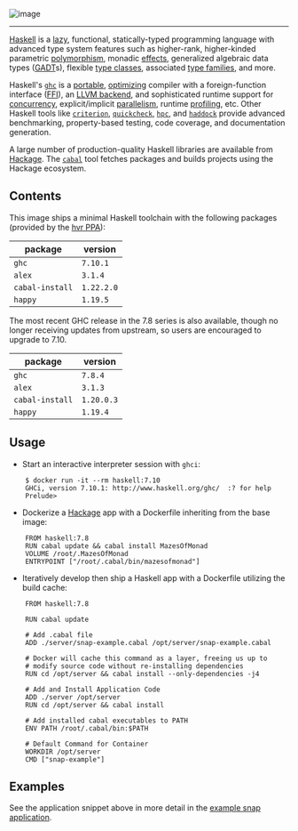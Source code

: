 ![image](https://github.com/freebroccolo/docker-haskell/blob/master/logo.png?raw=true)

---

[Haskell](http://www.haskell.org) is a [lazy](http://en.wikibooks.org/wiki/Haskell/Laziness), functional, statically-typed programming language with advanced type system features such as higher-rank, higher-kinded parametric [polymorphism](http://en.wikibooks.org/wiki/Haskell/Polymorphism), monadic [effects](http://en.wikibooks.org/wiki/Haskell/Understanding_monads/IO), generalized algebraic data types ([GADT](http://en.wikibooks.org/wiki/Haskell/GADT)s), flexible [type classes](http://en.wikibooks.org/wiki/Haskell/Advanced_type_classes), associated [type families](http://en.wikipedia.org/wiki/Type_family), and more.

Haskell's [`ghc`](http://www.haskell.org/ghc) is a [portable](https://ghc.haskell.org/trac/ghc/wiki/Platforms), [optimizing](http://benchmarksgame.alioth.debian.org/u64q/haskell.php) compiler  with a foreign-function interface ([FFI](http://en.wikibooks.org/wiki/Haskell/FFI)), an [LLVM backend](https://www.haskell.org/ghc/docs/7.8.3/html/users_guide/code-generators.html), and sophisticated runtime support for [concurrency](http://en.wikibooks.org/wiki/Haskell/Concurrency), explicit/implicit [parallelism](http://community.haskell.org/~simonmar/pcph/), runtime [profiling](http://www.haskell.org/haskellwiki/ThreadScope), etc. Other Haskell tools like [`criterion`](http://www.serpentine.com/criterion/tutorial.html), [`quickcheck`](https://www.fpcomplete.com/user/pbv/an-introduction-to-quickcheck-testing), [`hpc`](http://www.haskell.org/haskellwiki/Haskell_program_coverage#Examples), and [`haddock`](http://en.wikipedia.org/wiki/Haddock_(software)) provide advanced benchmarking, property-based testing, code coverage, and documentation generation.

A large number of production-quality Haskell libraries are available from [Hackage](https://hackage.haskell.org). The [`cabal`](https://www.fpcomplete.com/user/simonmichael/how-to-cabal-install) tool fetches packages and builds projects using the Hackage ecosystem.

## Contents

This image ships a minimal Haskell toolchain with the following packages
(provided by the [hvr PPA](https://launchpad.net/~hvr/+archive/ubuntu/ghc)):

| package         | version     |
|-----------------|-------------|
| `ghc`           | `7.10.1`    |
| `alex`          | `3.1.4`     |
| `cabal-install` | `1.22.2.0`  |
| `happy`         | `1.19.5`    |

The most recent GHC release in the 7.8 series is also available, though no longer
receiving updates from upstream, so users are encouraged to upgrade to 7.10.

| package         | version    |
|-----------------|------------|
| `ghc`           | `7.8.4`    |
| `alex`          | `3.1.3`    |
| `cabal-install` | `1.20.0.3` |
| `happy`         | `1.19.4`   |

## Usage

* Start an interactive interpreter session with `ghci`:

```
    $ docker run -it --rm haskell:7.10
    GHCi, version 7.10.1: http://www.haskell.org/ghc/  :? for help
    Prelude>
```

* Dockerize a [Hackage](http://hackage.haskell.org) app with a Dockerfile inheriting from the base image:

```
    FROM haskell:7.8
    RUN cabal update && cabal install MazesOfMonad
    VOLUME /root/.MazesOfMonad
    ENTRYPOINT ["/root/.cabal/bin/mazesofmonad"]
```

* Iteratively develop then ship a Haskell app with a Dockerfile utilizing the
build cache:

```
    FROM haskell:7.8

    RUN cabal update

    # Add .cabal file
    ADD ./server/snap-example.cabal /opt/server/snap-example.cabal

    # Docker will cache this command as a layer, freeing us up to
    # modify source code without re-installing dependencies
    RUN cd /opt/server && cabal install --only-dependencies -j4

    # Add and Install Application Code
    ADD ./server /opt/server
    RUN cd /opt/server && cabal install

    # Add installed cabal executables to PATH
    ENV PATH /root/.cabal/bin:$PATH

    # Default Command for Container
    WORKDIR /opt/server
    CMD ["snap-example"]
```

## Examples

See the application snippet above in more detail in the [example snap application](https://github.com/freebroccolo/docker-haskell/tree/master/examples/7.8/snap).
